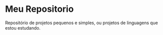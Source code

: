 # Meu Repositorio
Repositório de projetos pequenos e simples, ou projetos de linguagens que estou estudando.
